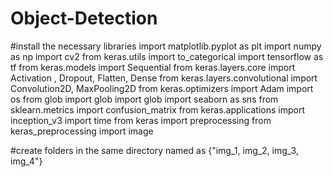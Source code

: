 # Object-Detection

#install the necessary libraries
import matplotlib.pyplot as plt
import numpy as np
import cv2
from keras.utils import to_categorical
import tensorflow as tf
from keras.models import Sequential
from keras.layers.core import Activation , Dropout, Flatten, Dense
from keras.layers.convolutional import Convolution2D, MaxPooling2D
from keras.optimizers import Adam
import os
from glob import glob
import glob
import seaborn as sns
from sklearn.metrics import confusion_matrix
from keras.applications import inception_v3
import time
from keras import preprocessing
from keras_preprocessing import image


#create folders in the same directory named as {"img_1, img_2, img_3, img_4"}
